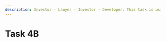 ```yaml
---
description: Investor - Lawyer - Investor - Developer. This task is using laptop/desktop.
---
```


# Task 4B



